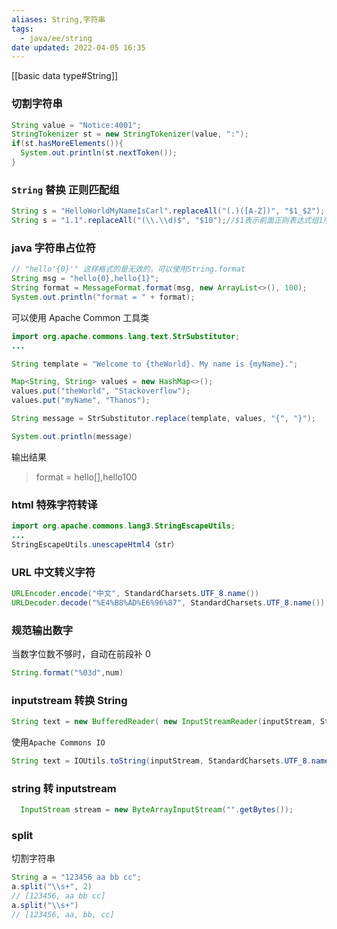 ```yaml
---
aliases: String,字符串
tags:
  - java/ee/string
date updated: 2022-04-05 16:35
---
```


[[basic data type#String]]

### 切割字符串

```java
String value = "Notice:4001";
StringTokenizer st = new StringTokenizer(value, ":");
if(st.hasMoreElements()){
  System.out.println(st.nextToken());
}
```

### `String` 替换 正则匹配组

```java
String s = "HelloWorldMyNameIsCarl".replaceAll("(.)([A-Z])", "$1_$2");
String s = "1.1".replaceAll("(\\.\\d)$", "$10");//$1表示前面正则表达式组1所捕获到的字符
```

### java 字符串占位符

```java
// "hello'{0}'" 这样格式的是无效的，可以使用String.format
String msg = "hello{0},hello{1}";
String format = MessageFormat.format(msg, new ArrayList<>(), 100);
System.out.println("format = " + format);

```

可以使用 Apache Common 工具类

```java
import org.apache.commons.lang.text.StrSubstitutor;
...

String template = "Welcome to {theWorld}. My name is {myName}.";

Map<String, String> values = new HashMap<>();
values.put("theWorld", "Stackoverflow");
values.put("myName", "Thanos");

String message = StrSubstitutor.replace(template, values, "{", "}");

System.out.println(message)
```

输出结果

> format = hello[],hello100

### html 特殊字符转译

```java
import org.apache.commons.lang3.StringEscapeUtils;
...
StringEscapeUtils.unescapeHtml4（str）
```

### URL 中文转义字符

```java
URLEncoder.encode("中文", StandardCharsets.UTF_8.name())
URLDecoder.decode("%E4%B8%AD%E6%96%87", StandardCharsets.UTF_8.name())
```

### 规范输出数字

当数字位数不够时，自动在前段补 0

```java
String.format("%03d",num)
```

### inputstream 转换 String

```java
String text = new BufferedReader( new InputStreamReader(inputStream, StandardCharsets.UTF_8)) .lines() .collect(Collectors.joining("\n"));
```

使用`Apache Commons IO`

```java
String text = IOUtils.toString(inputStream, StandardCharsets.UTF_8.name());
```

### string 转 inputstream

```java
  InputStream stream = new ByteArrayInputStream("".getBytes());
```


### split

切割字符串

```java
String a = "123456 aa bb cc";
a.split("\\s+", 2)
// [123456, aa bb cc]
a.split("\\s+")
// [123456, aa, bb, cc]
```